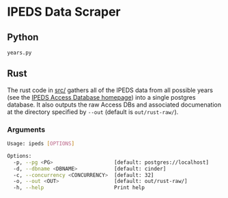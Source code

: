 # IPEDS Data Scraper

## Python

`years.py` 

## Rust

The rust code in [src/](./src/) gathers all of the IPEDS data from all possible years (see the [IPEDS Access Database homepage](https://nces.ed.gov/ipeds/use-the-data/download-access-database)) into a single postgres database. It also outputs the raw Access DBs and associated documenation at the directory specified by `--out` (default is `out/rust-raw/`).

### Arguments

```sh
Usage: ipeds [OPTIONS]

Options:
  -p, --pg <PG>                    [default: postgres://localhost]
  -d, --dbname <DBNAME>            [default: cinder]
  -c, --concurrency <CONCURRENCY>  [default: 32]
  -o, --out <OUT>                  [default: out/rust-raw/]
  -h, --help                       Print help
```
